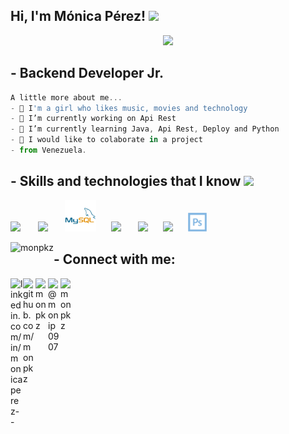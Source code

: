 ### <h2> Hi, I'm Mónica Pérez! <img src="https://media.giphy.com/media/mGcNjsfWAjY5AEZNw6/giphy.gif" width="40"></h2>


<div align='center'><img src="https://media.giphy.com/media/LMcB8XospGZO8UQq87/giphy.gif?cid=790b7611f16e474d86a2425001ccf9a0c059f352363f2277&rid=giphy.gif&ct=g" width="500"></div>

## - Backend Developer Jr. 
```javascript
A little more about me...
- 🌸 I'm a girl who likes music, movies and technology
- 🔭 I’m currently working on Api Rest
- 🌱 I’m currently learning Java, Api Rest, Deploy and Python
- 👯 I would like to colaborate in a project 
- from Venezuela.
```

## - Skills and technologies that I know <img><img src="https://media.giphy.com/media/WUlplcMpOCEmTGBtBW/giphy.gif" width="60"></img>

<div align="left">
 <img  src="https://image.flaticon.com/icons/png/512/226/226777.png" width="40" > &nbsp; &nbsp; &nbsp; <img src="https://www.vectorlogo.zone/logos/springio/springio-icon.svg" width="40" > &nbsp; &nbsp; &nbsp; <img src="https://raw.githubusercontent.com/devicons/devicon/master/icons/mysql/mysql-original-wordmark.svg" width="50" > &nbsp; &nbsp; &nbsp;<img src="https://www.vectorlogo.zone/logos/getpostman/getpostman-icon.svg" width="40" > &nbsp; &nbsp; &nbsp;  <img src="https://git-scm.com/images/logo@2x.png" width="40" > &nbsp; &nbsp; &nbsp;<img src="https://maven.apache.org/images/maven-logo-black-on-white.png" width="50" >  &nbsp; &nbsp; &nbsp;<img src="https://raw.githubusercontent.com/devicons/devicon/master/icons/photoshop/photoshop-line.svg" width="30" > 


<p><img align="left" src="https://github-readme-stats.vercel.app/api/top-langs?username=monpkz&show_icons=true&locale=en&layout=compact" alt="monpkz" /></p>
</div>
</p>


## - Connect with me:

<a href="https://linkedin.com/in/monicaperez--" target="blank"><img align="left" src="https://raw.githubusercontent.com/rahuldkjain/github-profile-readme-generator/master/src/images/icons/Social/linked-in-alt.svg" alt="linkedin.com/in/monicaperez--" width="20"/></a> <a href="https://github.com/monpkz" target="blank"><img align="left" src="https://cdn.jsdelivr.net/npm/simple-icons@3.0.1/icons/github.svg" alt="github.com/monpkz" width="20" /></a> <p align="left"> <a href="https://dev.to/monpkz" target="blank"><img align="left" src="https://cdn.jsdelivr.net/npm/simple-icons@3.0.1/icons/dev-dot-to.svg" alt="monpkz" width="20" /></a> <a href="https://medium.com/@monip0907" target="blank"><img align="left" src="https://raw.githubusercontent.com/rahuldkjain/github-profile-readme-generator/master/src/images/icons/Social/medium.svg" alt="@monip0907" width="20" /></a> <a href="https://www.hackerrank.com/monpkz" target="blank"><img align="left" src="https://raw.githubusercontent.com/rahuldkjain/github-profile-readme-generator/master/src/images/icons/Social/hackerrank.svg" alt="monpkz" width="20" /></a>





 
